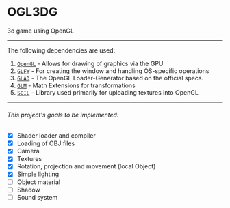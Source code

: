 # OGL3DG
3d game using OpenGL


---

The following dependencies are used:

1. [`OpenGL`](https://www.opengl.org) - Allows for drawing of graphics via the GPU
2. [`GLFW`](https://github.com/glfw/glfw) - For creating the window and handling OS-specific operations
3. [`GLAD`](https://github.com/Dav1dde/glad) - The OpenGL Loader-Generator based on the official specs.
4. [`GLM`](https://github.com/Groovounet/glm) - Math Extensions for transformations
5. [`SOIL`](https://github.com/paralin/soil) - Library used primarily for uploading textures into OpenGL

---

###### This project's goals to be implemented:

- [x] Shader loader and compiler
- [x] Loading of OBJ files
- [x] Camera
- [x] Textures
- [x] Rotation, projection and movement (local Object)
- [x] Simple lighting
- [ ] Object material
- [ ] Shadow
- [ ] Sound system
